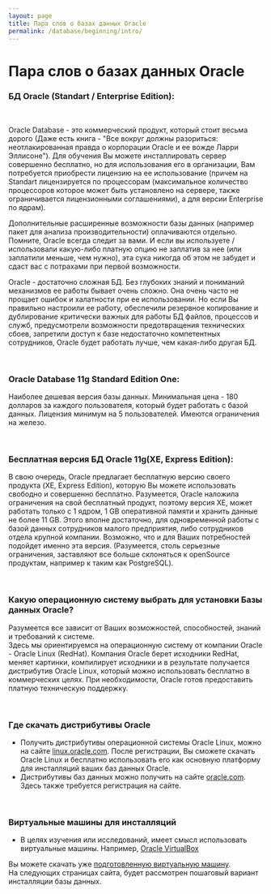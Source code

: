 ```yaml
---
layout: page
title: Пара слов о базах данных Oracle
permalink: /database/beginning/intro/
---
```


# Пара слов о базах данных Oracle

<h3>БД Oracle (Standart / Enterprise Edition): </h3><br/>

Oracle Database - это коммерческий продукт, который стоит весьма дорого (Даже есть книга - "Все вокруг должны разориться: неотлакированная правда о корпорации Oracle и ее вожде Ларри Эллисоне"). Для обучения Вы можете инсталлировать сервер совершенно бесплатно, но для использования его в организации, Вам потребуется приобрести лицензию на ее использование (причем на Standart лицензируется по процессорам (максимальное количество процессоров которое может быть установлено на сервере, также ограничивается лицензионными соглашениями), а для версии Enterprise по ядрам).


Дополнительные расширенные возможности базы данных (например пакет для анализа производительности) оплачиваются отдельно. Помните, Oracle всегда следит за вами. И если вы используете / использовали какую-либо платную опцию не заплатив за нее (или заплатили меньше, чем нужно), эта сука никогда об этом не забудет и сдаст вас с потрахами при первой возможности.


Oracle - достаточно сложная БД. Без глубоких знаний и пониманий механизмов ее работы бывает очень сложно. Она очень часто  не прощает ошибок и халатности при ее использовании. Но если Вы правильно настроили ее работу, обеспечили резервное копирование и дублирование критически важных для работы БД файлов, процессов и служб, предусмотрели возможности предотвращения технических сбоев, запретили доступ к базе недостаточно компетентных  сотрудников,  Oracle будет работать лучше, чем какая-либо другая БД.


<br/>
<h3>Oracle Database 11g Standard Edition One: </h3>

Наиболее дешевая версия базы данных. Минимальная цена - 180 долларов за каждого пользователя, который будет работать с базой данных. Лицензия минимум на 5 пользователей. Имеются ограничения на железо.


<br/>
<h3>Бесплатная версия БД Oracle 11g(XE, Express Edition): </h3>

В свою очередь, Oracle предлагает бесплатную версию своего продукта (XE, Express Edition), которую Вы можете использовать свободно и совершенно бесплатно. Разумеется, Oracle наложила ограничения на свой бесплатный продукт, поэтому версия XE, может работать только с 1 ядром, 1 GB оперативной памяти и хранить данные не более 11 GB. Этого вполне достаточно, для одновременной работы с базой данных сотрудников малого предприятия, либо сотрудников отдела крупной компании. Возможно, что и для Ваших потребностей подойдет именно эта версия. (Разумеется, столь серьезные ограничения, заставляют все больше склоняться к openSource продуктам, например к таким как PostgreSQL).


<br/>
<h3>Какую операционную систему выбрать для установки Базы данных Oracle?</h3>


Разумеется все зависит от Ваших возможностей, способностей, знаний и требований к системе. <br/>
Здесь мы ориентируемся на операционную систему от компании Oracle - Oracle Linux (RedHat). Компания Oracle берет исходники RedHat, меняет картинки, компилирует исходники и в результате получается дистрибутив Oracle Linux, который можно использовать бесплатно в коммерческих целях. При необходимости, Oracle готов предоставить платную техническую поддержку. <br/>


<br/>
<h3>Где скачать дистрибутивы Oracle</h3>


<ul>
<li>Получить дистрибутивы операционной системы Oracle Linux, можно на сайте <a href="http://linux.oracle.com/">linux.oracle.com</a>. После регистрации, Вы сможете скачать Oracle Linux и бесплатно использовать его как основную платформу для инсталляций ваших баз данных Oracle.</li>

<li>Дистрибутивы баз данных можно получить на сайте <a href="http://www.oracle.com/technetwork/indexes/downloads/index.html">oracle.com</a>. Здесь также требуется регистрация на сайте.</li>

</ul>



<br/>
<h3>Виртуальные машины для инсталляций</h3>

<ul>
<li>В целях изучения или исследований, имеет смысл использовать виртуальные машины. Например, <a href="http://www.virtualbox.org/wiki/Downloads">Oracle VirtualBox</a></li>
</ul>


Вы можете скачать уже <a href="http://www.oracle.com/technetwork/database/enterprise-edition/databaseappdev-vm-161299.html"> подготовленную виртуальную машину</a>. <br/>
На следующих страницах сайта, будет рассмотрен пошаговый вариант инсталляции базы данных.
